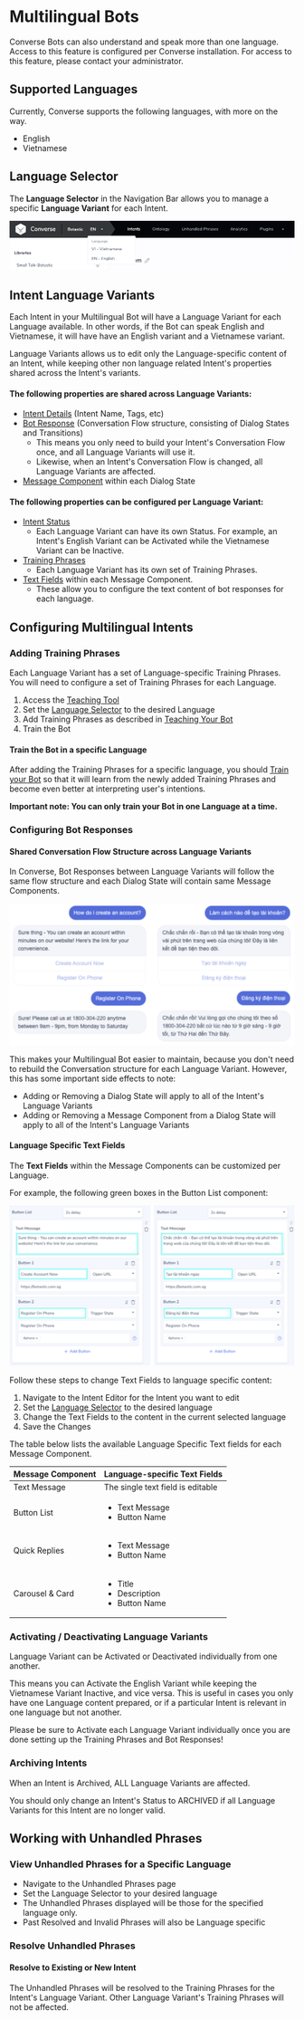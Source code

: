 # Multilingual Bots

Converse Bots can also understand and speak more than one language. Access to this feature is configured per Converse installation. For access to this feature, please contact your administrator.

## Supported Languages 

Currently, Converse supports the following languages, with more on the way.

* English
* Vietnamese

## Language Selector

The **Language Selector** in the Navigation Bar allows you to manage a specific **Language Variant** for each Intent.

![Use the Language Selector to choose the language](../.gitbook/assets/image%20%2816%29.png)

## Intent Language Variants

Each Intent in your Multilingual Bot will have a Language Variant for each Language available. In other words, if the Bot can speak English and Vietnamese, it will have have an English variant and a Vietnamese variant. 

Language Variants allows us to edit only the Language-specific content of an Intent, while keeping other non language related Intent's properties shared across the Intent's variants. 

#### **The following properties are shared across Language Variants:**

* [Intent Details](intent-and-dialog-building/editing-an-intent.md#edit-intent-details) \(Intent Name, Tags, etc\)
* [Bot Response](intent-and-dialog-building/editing-an-intent.md#configuring-an-intents-response-using-the-state-editor) \(Conversation Flow structure, consisting of Dialog States and Transitions\)
  * This means you only need to build your Intent's Conversation Flow once, and all Language Variants will use it.
  * Likewise, when an Intent's Conversation Flow is changed, all Language Variants are affected.
* [Message Component](intent-and-dialog-building/editing-an-intent.md#modern-editor-message-components) within each Dialog State 

#### **The following properties can be configured per Language Variant:**

* [Intent Status](intent-and-dialog-building/change-an-intents-status.md#intent-statuses)
  * Each Language Variant can have its own Status. For example, an Intent's English Variant can be Activated while the Vietnamese Variant can be Inactive.
* [Training Phrases](teaching-your-bot.md#adding-and-deleting-phrases)
  * Each Language Variant has its own set of Training Phrases. 
* [Text Fields](multilingual-bots.md#language-specific-text-fields) within each Message Component.
  * These allow you to configure the text content of bot responses for each language.

## Configuring Multilingual Intents

### Adding Training Phrases 

Each Language Variant has a set of Language-specific Training Phrases. You will need to configure a set of Training Phrases for each Language.

1. Access the [Teaching Tool](teaching-your-bot.md#accessing-the-teaching-tool) 
2. Set the [Language Selector](multilingual-bots.md#language-selector) to the desired Language 
3. Add Training Phrases as described in [Teaching Your Bot](teaching-your-bot.md#adding-and-deleting-phrases)
4. Train the Bot 

#### Train the Bot in a specific Language

After adding the Training Phrases for a specific language, you should [Train your Bot](teaching-your-bot.md#training-your-bot) so that it will learn from the newly added Training Phrases and become even better at interpreting user's intentions.

**Important note: You can only train your Bot in one Language at a time.** 

### **Configuring Bot Responses**

#### Shared Conversation Flow Structure across Language Variants

In Converse, Bot Responses between Language Variants will follow the same flow structure and each Dialog State will contain same Message Components. 

![English and Vietnamese Bot Responses share the same flow structure](../.gitbook/assets/image%20%284%29.png)

This makes your Multilingual Bot easier to maintain, because you don't need to rebuild the Conversation structure for each Language Variant. However, this has some important side effects to note:

* Adding or Removing a Dialog State will apply to all of the Intent's Language Variants
* Adding or Removing a Message Component from a Dialog State will apply to all of the Intent's Language Variants

#### Language Specific Text Fields

The **Text Fields** within the Message Components can be customized per Language. 

For example, the following green boxes in the Button List component:

![](../.gitbook/assets/image%20%2812%29.png)

Follow these steps to change Text Fields to language specific content:

1. Navigate to the Intent Editor for the Intent you want to edit
2. Set the [Language Selector](multilingual-bots.md#language-selector) to the desired language 
3. Change the Text Fields to the content in the current selected language
4. Save the Changes

The table below lists the available Language Specific Text fields for each Message Component.

<table>
  <thead>
    <tr>
      <th style="text-align:left">Message Component</th>
      <th style="text-align:left">Language-specific Text Fields</th>
    </tr>
  </thead>
  <tbody>
    <tr>
      <td style="text-align:left">Text Message</td>
      <td style="text-align:left">The single text field is editable</td>
    </tr>
    <tr>
      <td style="text-align:left">Button List</td>
      <td style="text-align:left">
        <ul>
          <li>Text Message</li>
          <li>Button Name</li>
        </ul>
      </td>
    </tr>
    <tr>
      <td style="text-align:left">Quick Replies</td>
      <td style="text-align:left">
        <ul>
          <li>Text Message</li>
          <li>Button Name</li>
        </ul>
      </td>
    </tr>
    <tr>
      <td style="text-align:left">Carousel &amp; Card</td>
      <td style="text-align:left">
        <ul>
          <li>Title</li>
          <li>Description</li>
          <li>Button Name</li>
        </ul>
      </td>
    </tr>
  </tbody>
</table>

### Activating / Deactivating Language Variants

Language Variant can be Activated or Deactivated individually from one another.

This means you can Activate the English Variant while keeping the Vietnamese Variant Inactive, and vice versa. This is useful in cases you only have one Language content prepared, or if a particular Intent is relevant in one language but not another.

Please be sure to Activate each Language Variant individually once you are done setting up the Training Phrases and Bot Responses!

### Archiving Intents

When an Intent is Archived, ALL Language Variants are affected. 

You should only change an Intent's Status to ARCHIVED if all Language Variants for this Intent are no longer valid.

## Working with Unhandled Phrases 

### View Unhandled Phrases for a Specific Language

* Navigate to the Unhandled Phrases page
* Set the Language Selector to your desired language
* The Unhandled Phrases displayed will be those for the specified language only. 
* Past Resolved and Invalid Phrases will also be Language specific

### Resolve Unhandled Phrases

#### Resolve to Existing or New Intent 

The Unhandled Phrases will be resolved to the Training Phrases for the Intent's Language Variant. Other Language Variant's Training Phrases will not be affected.



